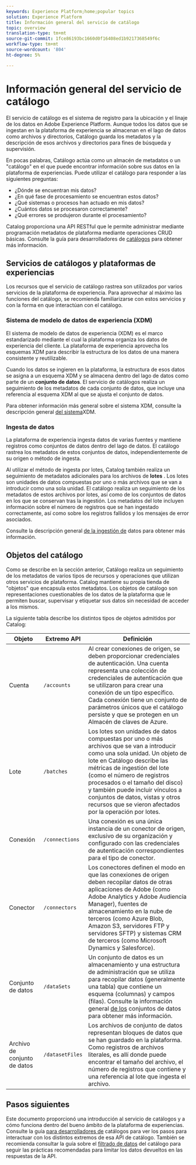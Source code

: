 ```yaml
---
keywords: Experience Platform;home;popular topics
solution: Experience Platform
title: Información general del servicio de catálogo
topic: overview
translation-type: tm+mt
source-git-commit: 1fce86193bc1660d0f16408ed1b9217368549f6c
workflow-type: tm+mt
source-wordcount: '804'
ht-degree: 5%

---
```



# Información general del servicio de catálogo

El servicio de catálogo es el sistema de registro para la ubicación y el linaje de los datos en Adobe Experience Platform. Aunque todos los datos que se ingestan en la plataforma de experiencia se almacenan en el lago de datos como archivos y directorios, Catálogo guarda los metadatos y la descripción de esos archivos y directorios para fines de búsqueda y supervisión.

En pocas palabras, Catálogo actúa como un almacén de metadatos o un &quot;catálogo&quot; en el que puede encontrar información sobre sus datos en la plataforma de experiencias. Puede utilizar el catálogo para responder a las siguientes preguntas:

* ¿Dónde se encuentran mis datos?
* ¿En qué fase de procesamiento se encuentran estos datos?
* ¿Qué sistemas o procesos han actuado en mis datos?
* ¿Cuántos datos se procesaron correctamente?
* ¿Qué errores se produjeron durante el procesamiento?

Catalog proporciona una API RESTful que le permite administrar mediante programación metadatos de plataforma mediante operaciones CRUD básicas. Consulte la guía para desarrolladores de [catálogos](api/getting-started.md) para obtener más información.

## Servicios de catálogos y plataformas de experiencias

Los recursos que el servicio de catálogo rastrea son utilizados por varios servicios de la plataforma de experiencia. Para aprovechar al máximo las funciones del catálogo, se recomienda familiarizarse con estos servicios y con la forma en que interactúan con el catálogo.

### Sistema de modelo de datos de experiencia (XDM)

El sistema de modelo de datos de experiencia (XDM) es el marco estandarizado mediante el cual la plataforma organiza los datos de experiencia del cliente. La plataforma de experiencia aprovecha los esquemas XDM para describir la estructura de los datos de una manera consistente y reutilizable.

Cuando los datos se ingieren en la plataforma, la estructura de esos datos se asigna a un esquema XDM y se almacena dentro del lago de datos como parte de un **conjunto de datos**. El servicio de catálogos realiza un seguimiento de los metadatos de cada conjunto de datos, que incluye una referencia al esquema XDM al que se ajusta el conjunto de datos.

Para obtener información más general sobre el sistema XDM, consulte la descripción general [del sistema](../xdm/home.md)XDM.

### Ingesta de datos

La plataforma de experiencia ingesta datos de varias fuentes y mantiene registros como conjuntos de datos dentro del lago de datos. El catálogo rastrea los metadatos de estos conjuntos de datos, independientemente de su origen o método de ingesta.

Al utilizar el método de ingesta por lotes, Catalog también realiza un seguimiento de metadatos adicionales para los archivos de **lotes** . Los lotes son unidades de datos compuestas por uno o más archivos que se van a introducir como una sola unidad. El catálogo realiza un seguimiento de los metadatos de estos archivos por lotes, así como de los conjuntos de datos en los que se conservan tras la ingestión. Los metadatos del lote incluyen información sobre el número de registros que se han ingestado correctamente, así como sobre los registros fallidos y los mensajes de error asociados.

Consulte la descripción general [de la ingestión de](../ingestion/home.md) datos para obtener más información.

## Objetos del catálogo

Como se describe en la sección anterior, Catálogo realiza un seguimiento de los metadatos de varios tipos de recursos y operaciones que utilizan otros servicios de plataforma. Catalog mantiene su propia tienda de &quot;objetos&quot; que encapsula estos metadatos. Los objetos de catálogo son representaciones cuestionables de los datos de la plataforma que le permiten buscar, supervisar y etiquetar sus datos sin necesidad de acceder a los mismos.

La siguiente tabla describe los distintos tipos de objetos admitidos por Catalog:

| Objeto | Extremo API | Definición |
|---|---|---|
| Cuenta | `/accounts` | Al crear conexiones de origen, se deben proporcionar credenciales de autenticación. Una cuenta representa una colección de credenciales de autenticación que se utilizaron para crear una conexión de un tipo específico. Cada conexión tiene un conjunto de parámetros únicos que el catálogo persiste y que se protegen en un Almacén de claves de Azure. |
| Lote | `/batches` | Los lotes son unidades de datos compuestas por uno o más archivos que se van a introducir como una sola unidad. Un objeto de lote en Catálogo describe las métricas de ingestión del lote (como el número de registros procesados o el tamaño del disco) y también puede incluir vínculos a conjuntos de datos, vistas y otros recursos que se vieron afectados por la operación por lotes. |
| Conexión | `/connections` | Una conexión es una única instancia de un conector de origen, exclusivo de su organización y configurado con las credenciales de autenticación correspondientes para el tipo de conector. |
| Conector | `/connectors` | Los conectores definen el modo en que las conexiones de origen deben recopilar datos de otras aplicaciones de Adobe (como Adobe Analytics y Adobe Audiencia Manager), fuentes de almacenamiento en la nube de terceros (como Azure Blob, Amazon S3, servidores FTP y servidores SFTP) y sistemas CRM de terceros (como Microsoft Dynamics y Salesforce). |
| Conjunto de datos | `/dataSets` | Un conjunto de datos es un almacenamiento y una estructura de administración que se utiliza para recopilar datos (generalmente una tabla) que contiene un esquema (columnas) y campos (filas). Consulte la información general [de los](./datasets/overview.md) conjuntos de datos para obtener más información. |
| Archivo de conjunto de datos | `/datasetFiles` | Los archivos de conjunto de datos representan bloques de datos que se han guardado en la plataforma. Como registros de archivos literales, es allí donde puede encontrar el tamaño del archivo, el número de registros que contiene y una referencia al lote que ingesta el archivo. |

## Pasos siguientes

Este documento proporcionó una introducción al servicio de catálogos y a cómo funciona dentro del bueno ámbito de la plataforma de experiencias. Consulte la guía [para desarrolladores de](api/getting-started.md) catálogos para ver los pasos para interactuar con los distintos extremos de esa API de catálogo. También se recomienda consultar la guía sobre el [filtrado de datos](api/filter-data.md) del catálogo para seguir las prácticas recomendadas para limitar los datos devueltos en las respuestas de la API.
